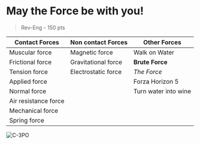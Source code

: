 # May the Force be with you!
> Rev-Eng - 150 pts

Contact Forces	| Non contact Forces| Other Forces|
--- | ---| ---|
Muscular force | Magnetic force| Walk on Water
Frictional force |	Gravitational force| **Brute Force**
Tension force	| Electrostatic force | *The Force*
Applied force	|   | Forza Horizon 5  
Normal force	|   | Turn water into wine 
Air resistance force |	
Mechanical force	|
Spring force	|


![C-3PO](https://media.giphy.com/media/OMZRxGyZZ6fGo/giphy.gif)
